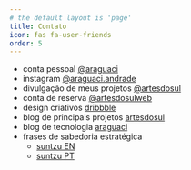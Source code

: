 ```yaml
---
# the default layout is 'page'
title: Contato
icon: fas fa-user-friends
order: 5
---
```


- conta pessoal [@araguaci](https://x.com/araguaci)
- instagram [@araguaci.andrade](https://www.instagram.com/araguaci.andrade/)
- divulgação de meus projetos [@artesdosul](https://x.com/artesdosul)
- conta de reserva [@artesdosulweb](https://x.com/artesdosulweb)
- design criativos [dribbble](https://dribbble.com/araguaci)
- blog de principais projetos [artesdosul](https://artesdosul.github.io)
- blog de tecnologia [araguaci](https://araguaci.github.io)
- frases de sabedoria estratégica
  - [suntzu EN](https://suntzu.vercel.app/)
  - [suntzu PT](https://sabedoria-suntzu.vercel.app/)
